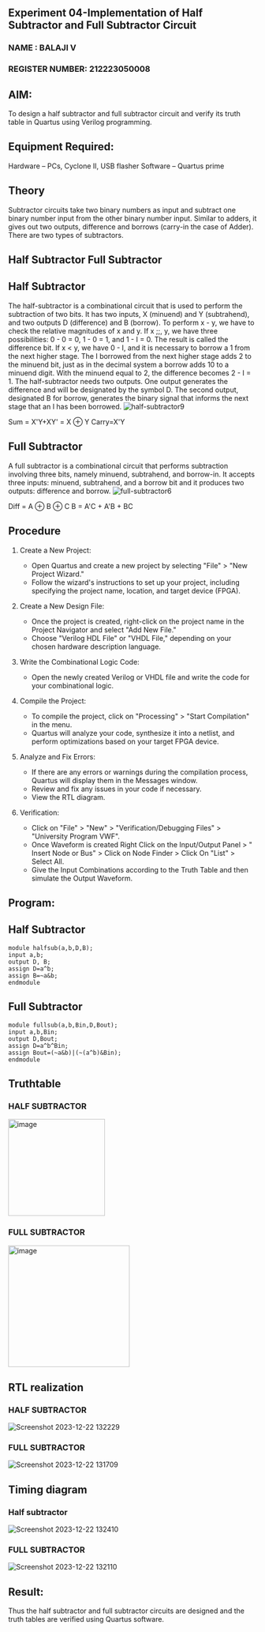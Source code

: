 ## Experiment 04-Implementation of Half Subtractor and Full Subtractor Circuit

### NAME : BALAJI V
### REGISTER NUMBER: 212223050008

## AIM:
To design a half subtractor and full subtractor circuit and verify its truth table in Quartus using Verilog programming.

## Equipment Required:
 Hardware – PCs, Cyclone II, USB flasher
 Software – Quartus prime

## Theory
Subtractor circuits take two binary numbers as input and subtract one binary number input from the other binary number input. Similar to adders, it gives out two outputs, difference and borrows (carry-in the case of Adder). There are two types of subtractors.

## Half Subtractor Full Subtractor
## Half Subtractor
The half-subtractor is a combinational circuit that is used to perform the subtraction of two bits. It has two inputs, X (minuend) and Y (subtrahend), and two outputs D (difference) and B (borrow). To perform x - y, we have to check the relative magnitudes of x and y. If x ;;, y, we have three possibilities: 0 - 0 = 0, 1 - 0 = 1, and 1 - I = 0. The result is called the difference bit. If x < y, we have 0 - I, and it is necessary to borrow a 1 from the next higher stage. The I borrowed from the next higher stage adds 2 to the minuend bit, just as in the decimal system a borrow adds 10 to a minuend digit. With the minuend equal to 2, the difference becomes 2 - I = 1. The half-subtractor needs two outputs. One output generates the difference and will be designated by the symbol D. The second output, designated B for borrow, generates the binary signal that informs the next stage that an I has been borrowed.
![half-subtractor9](https://user-images.githubusercontent.com/36288975/166112538-58c3bc7c-ee5d-4e6a-ac8d-8e8328efe27a.png)


Sum = X'Y+XY' = X ⊕ Y
Carry=X'Y

## Full Subtractor
A full subtractor is a combinational circuit that performs subtraction involving three bits, namely minuend, subtrahend, and borrow-in. It accepts three inputs: minuend, subtrahend, and a borrow bit and it produces two outputs: difference and borrow. 
![full-subtractor6](https://user-images.githubusercontent.com/36288975/166112541-24c68359-3de8-4674-ae22-8272ffc385ed.png)


Diff = A ⊕ B ⊕ C B = A'C + A'B + BC

## Procedure
1. Create a New Project:
   - Open Quartus and create a new project by selecting "File" > "New Project Wizard."
   - Follow the wizard's instructions to set up your project, including specifying the project name, location, and target device (FPGA).

2. Create a New Design File:
   - Once the project is created, right-click on the project name in the Project Navigator and select "Add New File."
   - Choose "Verilog HDL File" or "VHDL File," depending on your chosen hardware description language.

3. Write the Combinational Logic Code:
   - Open the newly created Verilog or VHDL file and write the code for your combinational logic.
     
4. Compile the Project:
   - To compile the project, click on "Processing" > "Start Compilation" in the menu.
   - Quartus will analyze your code, synthesize it into a netlist, and perform optimizations based on your target FPGA device.

5. Analyze and Fix Errors:
   - If there are any errors or warnings during the compilation process, Quartus will display them in the Messages window.
   - Review and fix any issues in your code if necessary.
   - View the RTL diagram.

6. Verification:
   - Click on "File" > "New" > "Verification/Debugging Files" > "University Program VWF".
   - Once Waveform is created Right Click on the Input/Output Panel > " Insert Node or Bus" > Click on Node Finder > Click On "List" > Select All.
   - Give the Input Combinations according to the Truth Table and then simulate the Output Waveform.




## Program:
## Half Subtractor
~~~
module halfsub(a,b,D,B);
input a,b;
output D, B;
assign D=a^b;
assign B=~a&b;
endmodule
~~~

## Full Subtractor
~~~
module fullsub(a,b,Bin,D,Bout);
input a,b,Bin;
output D,Bout;
assign D=a^b^Bin;
assign Bout=(~a&b)|(~(a^b)&Bin);
endmodule
~~~
## Truthtable
### HALF SUBTRACTOR
<img width="196" alt="image" src="https://github.com/Nijeesh-bit/Experiment--03-Half-Subtractor-and-Full-subtractor/assets/89188014/95076b0b-5482-45e4-bbfd-de417b129f81">

### FULL SUBTRACTOR
<img width="246" alt="image" src="https://github.com/Nijeesh-bit/Experiment--03-Half-Subtractor-and-Full-subtractor/assets/89188014/52d116dc-5c96-4dcc-b91c-a1e2549a10af">


##  RTL realization
### HALF SUBTRACTOR
![Screenshot 2023-12-22 132229](https://github.com/SIBIRAJIM/Experiment--03-Half-Subtractor-and-Full-subtractor/assets/154588445/4dd5d913-d329-4940-a52f-3d7451993f2e)

### FULL SUBTRACTOR
![Screenshot 2023-12-22 131709](https://github.com/SIBIRAJIM/Experiment--03-Half-Subtractor-and-Full-subtractor/assets/154588445/ae1ba4c5-b75f-471c-8c0c-175fcf826519)

## Timing diagram 
### Half subtractor
![Screenshot 2023-12-22 132410](https://github.com/SIBIRAJIM/Experiment--03-Half-Subtractor-and-Full-subtractor/assets/154588445/da4069a9-c830-4948-a587-37071c71c8ea)

### FULL SUBTRACTOR
![Screenshot 2023-12-22 132110](https://github.com/SIBIRAJIM/Experiment--03-Half-Subtractor-and-Full-subtractor/assets/154588445/bb1ec8f0-6439-4586-a271-989201f5f684)


## Result:
Thus the half subtractor and full subtractor circuits are designed and the truth tables are verified using Quartus software.
